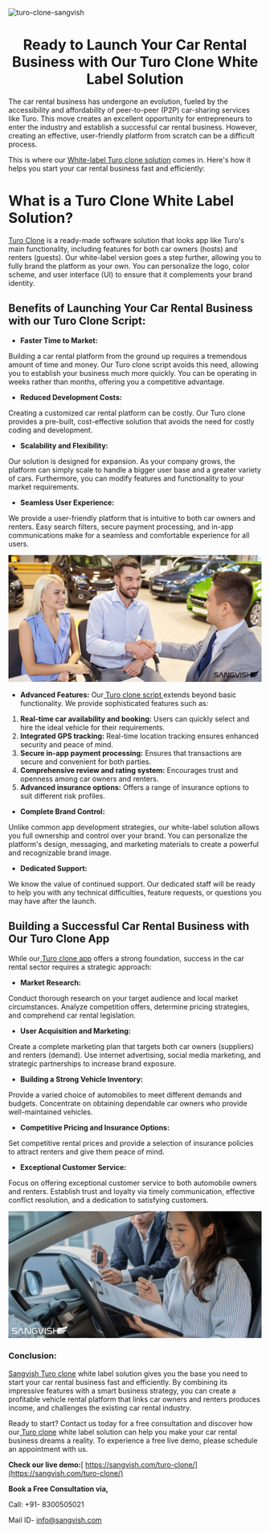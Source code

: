 ![turo-clone-sangvish](https://github.com/sangvishtechnologies/turo-clone/assets/161323540/213db12f-b5b2-4ae7-ad3c-9a7cb398ca63)

<h1 align="center"> Ready to Launch Your Car Rental Business with Our Turo Clone White Label Solution </h1>

The car rental business has undergone an evolution, fueled by the accessibility and affordability of peer-to-peer (P2P) car-sharing services like Turo. This move creates an excellent opportunity for entrepreneurs to enter the industry and establish a successful car rental business. However, creating an effective, user-friendly platform from scratch can be a difficult process.

This is where our [White-label Turo clone solution](https://sangvish.com/turo-clone/) comes in. Here's how it helps you start your car rental business fast and efficiently:
# What is a Turo Clone White Label Solution?
[Turo Clone](https://sangvish.com/turo-clone/) is a ready-made software solution that looks app like Turo's main functionality, including features for both car owners (hosts) and renters (guests). Our white-label version goes a step further, allowing you to fully brand the platform as your own. You can personalize the logo, color scheme, and user interface (UI) to ensure that it complements your brand identity.
## Benefits of Launching Your Car Rental Business with our Turo Clone Script:
* **Faster Time to Market:** 

Building a car rental platform from the ground up requires a tremendous amount of time and money. Our Turo clone script avoids this need, allowing you to establish your business much more quickly. You can be operating in weeks rather than months, offering you a competitive advantage.
* **Reduced Development Costs:** 

Creating a customized car rental platform can be costly. Our Turo clone provides a pre-built, cost-effective solution that avoids the need for costly coding and development.
* **Scalability and Flexibility:** 

Our solution is designed for expansion. As your company grows, the platform can simply scale to handle a bigger user base and a greater variety of cars. Furthermore, you can modify features and functionality to your market requirements.
* **Seamless User Experience:** 

We provide a user-friendly platform that is intuitive to both car owners and renters. Easy search filters, secure payment processing, and in-app communications make for a seamless and comfortable experience for all users.

<div class="Box-sc-g0xbh4-0 iIZCet"><img alt=“turoclone.png" src="https://github.com/sangvishtechnologies/turo-clone/blob/main/images/turo-clone-app.png" data-hpc="true" class="Box-sc-g0xbh4-0 kzRgrI"></div>

* **Advanced Features:** 
Our[ Turo clone script ](https://sangvish.com/turo-clone/)extends beyond basic functionality. We provide sophisticated features such as:
1. **Real-time car availability and booking:** Users can quickly select and hire the ideal vehicle for their requirements.
2. **Integrated GPS tracking:** Real-time location tracking ensures enhanced security and peace of mind.
3. **Secure in-app payment processing:** Ensures that transactions are secure and convenient for both parties.
4. **Comprehensive review and rating system:** Encourages trust and openness among car owners and renters.
5. **Advanced insurance options:** Offers a range of insurance options to suit different risk profiles.
* **Complete Brand Control:** 

Unlike common app development strategies, our white-label solution allows you full ownership and control over your brand. You can personalize the platform's design, messaging, and marketing materials to create a powerful and recognizable brand image.
* **Dedicated Support:** 

We know the value of continued support. Our dedicated staff will be ready to help you with any technical difficulties, feature requests, or questions you may have after the launch.
## Building a Successful Car Rental Business with Our Turo Clone App
While our[ Turo clone app](https://sangvish.com/turo-clone/) offers a strong foundation, success in the car rental sector requires a strategic approach:
* **Market Research:** 

Conduct thorough research on your target audience and local market circumstances. Analyze competition offers, determine pricing strategies, and comprehend car rental legislation.
* **User Acquisition and Marketing:** 

Create a complete marketing plan that targets both car owners (suppliers) and renters (demand). Use internet advertising, social media marketing, and strategic partnerships to increase brand exposure.
* **Building a Strong Vehicle Inventory:** 

Provide a varied choice of automobiles to meet different demands and budgets. Concentrate on obtaining dependable car owners who provide well-maintained vehicles.
* **Competitive Pricing and Insurance Options:** 

Set competitive rental prices and provide a selection of insurance policies to attract renters and give them peace of mind.
* **Exceptional Customer Service:** 

Focus on offering exceptional customer service to both automobile owners and renters. Establish trust and loyalty via timely communication, effective conflict resolution, and a dedication to satisfying customers.

<div class="Box-sc-g0xbh4-0 iIZCet"><img alt=“turoclone.png" src="https://github.com/sangvishtechnologies/turo-clone/blob/main/images/turo-clone.png" data-hpc="true" class="Box-sc-g0xbh4-0 kzRgrI"></div> 

### Conclusion:
[Sangvish Turo clone](https://sangvish.com/turo-clone/) white label solution gives you the base you need to start your car rental business fast and efficiently. By combining its impressive features with a smart business strategy, you can create a profitable vehicle rental platform that links car owners and renters produces income, and challenges the existing car rental industry.

Ready to start? Contact us today for a free consultation and discover how our[ Turo clone](https://sangvish.com/turo-clone/) white label solution can help you make your car rental business dreams a reality. To experience a free live demo, please schedule an appointment with us.

**Check our live demo:**[ https://sangvish.com/turo-clone/](https://sangvish.com/turo-clone/)

**Book a Free Consultation via,**

Call: +91- 8300505021

Mail ID-  [info@sangvish.com](mailto:info@sangvish.com)
